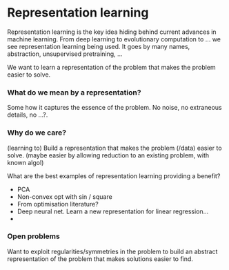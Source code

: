 # Representation learning

<!-- Intro -->
Representation learning is the key idea hiding behind current advances in machine learning.
From deep learning []() to evolutionary computation []() to ... we see representation learning being used. It goes by many names, abstraction, unsupervised pretraining, ...

We want to learn a representation of the problem that makes the problem easier to solve.

### What do we mean by a representation?

Some how it captures the essence of the problem. No noise, no extraneous details, no ...?.


### Why do we care?

(learning to) Build a representation that makes the problem (/data) easier to solve.
(maybe easier by allowing reduction to an existing problem, with known algol)



What are the best examples of representation learning providing a benefit?

- PCA
- Non-convex opt with sin / square
- From optimisation literature?
- Deep neural net. Learn a new representation for linear regression...
-

### Open problems

Want to exploit regularities/symmetries in the problem to build an abstract representation of the problem that makes solutions easier to find.

